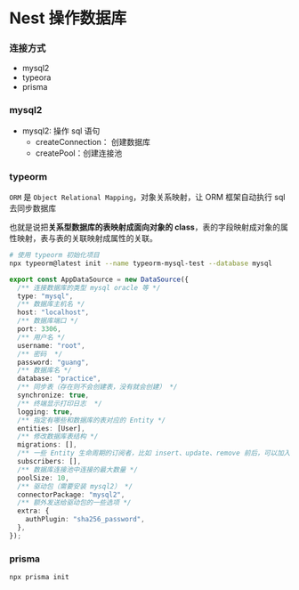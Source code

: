 # Nest 操作数据库

### 连接方式

- mysql2
- typeora
- prisma

### mysql2

- mysql2: 操作 sql 语句
  - createConnection： 创建数据库
  - createPool：创建连接池

### typeorm

`ORM` 是 `Object Relational Mapping`，对象关系映射，让 ORM 框架自动执行 sql 去同步数据库

也就是说把**关系型数据库的表映射成面向对象的 class**，表的字段映射成对象的属性映射，表与表的关联映射成属性的关联。

```bash
# 使用 typeorm 初始化项目
npx typeorm@latest init --name typeorm-mysql-test --database mysql
```

```ts
export const AppDataSource = new DataSource({
  /** 连接数据库的类型 mysql oracle 等 */
  type: "mysql",
  /** 数据库主机名 */
  host: "localhost",
  /** 数据库端口 */
  port: 3306,
  /** 用户名 */
  username: "root",
  /** 密码  */
  password: "guang",
  /** 数据库名 */
  database: "practice",
  /** 同步表（存在则不会创建表，没有就会创建） */
  synchronize: true,
  /** 终端显示打印日志  */
  logging: true,
  /** 指定有哪些和数据库的表对应的 Entity */
  entities: [User],
  /** 修改数据库表结构 */
  migrations: [],
  /** 一些 Entity 生命周期的订阅者，比如 insert、update、remove 前后，可以加入一些逻辑 */
  subscribers: [],
  /** 数据库连接池中连接的最大数量 */
  poolSize: 10,
  /** 驱动包（需要安装 mysql2） */
  connectorPackage: "mysql2",
  /** 额外发送给驱动包的一些选项 */
  extra: {
    authPlugin: "sha256_password",
  },
});
```

### prisma

```bash
npx prisma init
```
